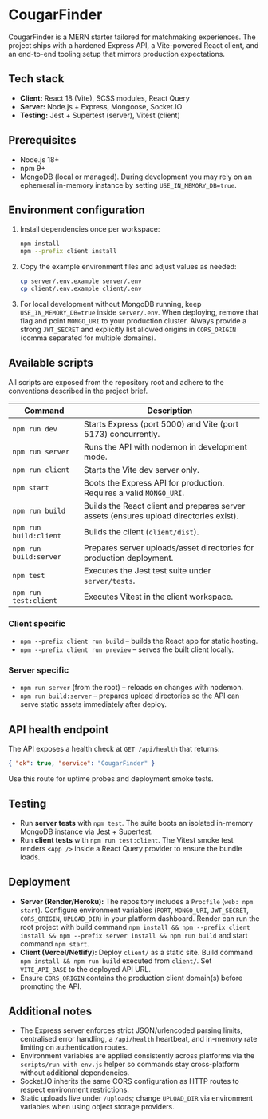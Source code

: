 # CougarFinder

CougarFinder is a MERN starter tailored for matchmaking experiences. The project ships with a hardened Express API, a Vite-powered React client, and an end-to-end tooling setup that mirrors production expectations.

## Tech stack
- **Client:** React 18 (Vite), SCSS modules, React Query
- **Server:** Node.js + Express, Mongoose, Socket.IO
- **Testing:** Jest + Supertest (server), Vitest (client)

## Prerequisites
- Node.js 18+
- npm 9+
- MongoDB (local or managed). During development you may rely on an ephemeral in-memory instance by setting `USE_IN_MEMORY_DB=true`.

## Environment configuration
1. Install dependencies once per workspace:
   ```bash
   npm install
   npm --prefix client install
   ```
2. Copy the example environment files and adjust values as needed:
   ```bash
   cp server/.env.example server/.env
   cp client/.env.example client/.env
   ```
3. For local development without MongoDB running, keep `USE_IN_MEMORY_DB=true` inside `server/.env`. When deploying, remove that flag and point `MONGO_URI` to your production cluster. Always provide a strong `JWT_SECRET` and explicitly list allowed origins in `CORS_ORIGIN` (comma separated for multiple domains).

## Available scripts
All scripts are exposed from the repository root and adhere to the conventions described in the project brief.

| Command | Description |
| --- | --- |
| `npm run dev` | Starts Express (port 5000) and Vite (port 5173) concurrently. |
| `npm run server` | Runs the API with nodemon in development mode. |
| `npm run client` | Starts the Vite dev server only. |
| `npm start` | Boots the Express API for production. Requires a valid `MONGO_URI`. |
| `npm run build` | Builds the React client and prepares server assets (ensures upload directories exist). |
| `npm run build:client` | Builds the client (`client/dist`). |
| `npm run build:server` | Prepares server uploads/asset directories for production deployment. |
| `npm test` | Executes the Jest test suite under `server/tests`. |
| `npm run test:client` | Executes Vitest in the client workspace. |

### Client specific
- `npm --prefix client run build` – builds the React app for static hosting.
- `npm --prefix client run preview` – serves the built client locally.

### Server specific
- `npm run server` (from the root) – reloads on changes with nodemon.
- `npm run build:server` – prepares upload directories so the API can serve static assets immediately after deploy.

## API health endpoint
The API exposes a health check at `GET /api/health` that returns:
```json
{ "ok": true, "service": "CougarFinder" }
```
Use this route for uptime probes and deployment smoke tests.

## Testing
- Run **server tests** with `npm test`. The suite boots an isolated in-memory MongoDB instance via Jest + Supertest.
- Run **client tests** with `npm run test:client`. The Vitest smoke test renders `<App />` inside a React Query provider to ensure the bundle loads.

## Deployment
- **Server (Render/Heroku):** The repository includes a `Procfile` (`web: npm start`). Configure environment variables (`PORT`, `MONGO_URI`, `JWT_SECRET`, `CORS_ORIGIN`, `UPLOAD_DIR`) in your platform dashboard. Render can run the root project with build command `npm install && npm --prefix client install && npm --prefix server install && npm run build` and start command `npm start`.
- **Client (Vercel/Netlify):** Deploy `client/` as a static site. Build command `npm install && npm run build` executed from `client/`. Set `VITE_API_BASE` to the deployed API URL.
- Ensure `CORS_ORIGIN` contains the production client domain(s) before promoting the API.

## Additional notes
- The Express server enforces strict JSON/urlencoded parsing limits, centralised error handling, a `/api/health` heartbeat, and in-memory rate limiting on authentication routes.
- Environment variables are applied consistently across platforms via the `scripts/run-with-env.js` helper so commands stay cross-platform without additional dependencies.
- Socket.IO inherits the same CORS configuration as HTTP routes to respect environment restrictions.
- Static uploads live under `/uploads`; change `UPLOAD_DIR` via environment variables when using object storage providers.
